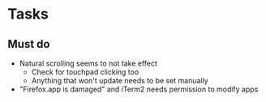 # Tasks

## Must do

- Natural scrolling seems to not take effect
  - Check for touchpad clicking too
  - Anything that won't update needs to be set manually
- "Firefox.app is damaged" and iTerm2 needs permission to modify apps
